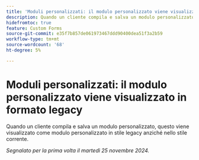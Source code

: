 ```yaml
---
title: 'Moduli personalizzati: il modulo personalizzato viene visualizzato in formato legacy'
description: Quando un cliente compila e salva un modulo personalizzato, questo viene visualizzato come modulo personalizzato in stile legacy anziché nello stile corrente.
hidefromtoc: true
feature: Custom Forms
source-git-commit: e35f7b857de061973467ddd90400dea51f3a2b59
workflow-type: tm+mt
source-wordcount: '68'
ht-degree: 5%

---
```



# Moduli personalizzati: il modulo personalizzato viene visualizzato in formato legacy

Quando un cliente compila e salva un modulo personalizzato, questo viene visualizzato come modulo personalizzato in stile legacy anziché nello stile corrente.

_Segnalato per la prima volta il martedì 25 novembre 2024._
